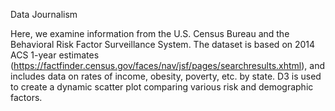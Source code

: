 Data Journalism

Here, we examine information from the U.S. Census Bureau and the Behavioral Risk Factor Surveillance System. The dataset is based
on 2014 ACS 1-year estimates (https://factfinder.census.gov/faces/nav/jsf/pages/searchresults.xhtml), and includes data on rates
of income, obesity, poverty, etc. by state. D3 is used to create a dynamic scatter plot comparing various risk and demographic factors.
